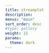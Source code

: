 ```yaml
---
title: streamplot
description:
menus: "main"
sort_order: desc
#type: gallery
weight: 15
params:
  theme: dark
---
```

